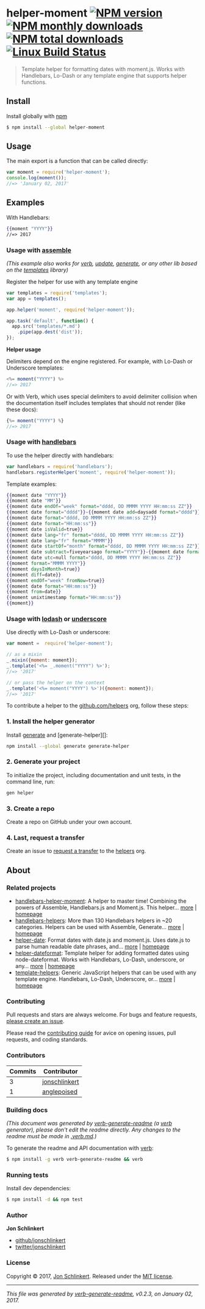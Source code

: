 # helper-moment [![NPM version](https://img.shields.io/npm/v/helper-moment.svg?style=flat)](https://www.npmjs.com/package/helper-moment) [![NPM monthly downloads](https://img.shields.io/npm/dm/helper-moment.svg?style=flat)](https://npmjs.org/package/helper-moment)  [![NPM total downloads](https://img.shields.io/npm/dt/helper-moment.svg?style=flat)](https://npmjs.org/package/helper-moment) [![Linux Build Status](https://img.shields.io/travis/helpers/helper-moment.svg?style=flat&label=Travis)](https://travis-ci.org/helpers/helper-moment)

> Template helper for formatting dates with moment.js. Works with Handlebars, Lo-Dash or any template engine that supports helper functions.

## Install

Install globally with [npm](https://www.npmjs.com/)

```sh
$ npm install --global helper-moment
```

## Usage

The main export is a function that can be called directly:

```js
var moment = require('helper-moment');
console.log(moment());
//=> 'January 02, 2017'
```

## Examples

With Handlebars:

```handlebars
{{moment "YYYY"}}
//=> 2017
```

### Usage with [assemble](https://github.com/assemble/assemble)

_(This example also works for [verb](https://github.com/verbose/verb), [update](https://github.com/update/update), [generate](https://github.com/generate/generate), or any other lib based on the [templates](https://github.com/jonschlinkert/templates) library)_

Register the helper for use with any template engine

```js
var templates = require('templates');
var app = templates();

app.helper('moment', require('helper-moment'));

app.task('default', function() {
  app.src('templates/*.md')
    .pipe(app.dest('dist'));
});
```

**Helper usage**

Delimiters depend on the engine registered. For example, with Lo-Dash or Underscore templates:

```js
<%= moment("YYYY") %>
//=> 2017
```

Or with Verb, which uses special delimiters to avoid delimiter collision when the documentation itself includes templates that should not render (like these docs):

```js
{%= moment("YYYY") %}
//=> 2017
```

### Usage with [handlebars](http://www.handlebarsjs.com/)

To use the helper directly with handlebars:

```js
var handlebars = require('handlebars');
handlebars.registerHelper('moment', require('helper-moment'));
```

Template examples:

```handlebars
{{moment date "YYYY"}}
{{moment date "MM"}}
{{moment date endOf="week" format="dddd, DD MMMM YYYY HH:mm:ss ZZ"}}
{{moment date format="dddd"}}-{{moment date add=daysadd format="dddd"}}
{{moment date format="dddd, DD MMMM YYYY HH:mm:ss ZZ"}}
{{moment date format="HH:mm:ss"}}
{{moment date isValid=true}}
{{moment date lang="fr" format="dddd, DD MMMM YYYY HH:mm:ss ZZ"}}
{{moment date lang="fr" format="MMMM"}}
{{moment date startOf="month" format="dddd, DD MMMM YYYY HH:mm:ss ZZ"}}
{{moment date subtract=fiveyearsago format="YYYY"}}-{{moment date format="YYYY"}}
{{moment date utc=null format="dddd, DD MMMM YYYY HH:mm:ss ZZ"}}
{{moment format="MMMM YYYY"}}
{{moment daysInMonth=true}}
{{moment diff=date}}
{{moment endOf="week" fromNow=true}}
{{moment date format="HH:mm:ss"}}
{{moment from=date}}
{{moment unixtimestamp format="HH:mm:ss"}}
{{moment}}
```

### Usage with [lodash](https://lodash.com/) or [underscore](http://underscorejs.org)

Use directly with Lo-Dash or underscore:

```js
var moment =  require('helper-moment');

// as a mixin
_.mixin({moment: moment});
_.template('<%= _.moment("YYYY") %>');
//=> '2017'

// or pass the helper on the context
_.template('<%= moment("YYYY") %>')({moment: moment});
//=> '2017'
```

To contribute a helper to the [github.com/helpers](https://github.com/fshost/helpers) org, follow these steps:

### 1. Install the helper generator

Install [generate](https://github.com/generate/generate) and [generate-helper][]:

```sh
npm install --global generate generate-helper
```

### 2. Generate your project

To initialize the project, including documentation and unit tests, in the command line, run:

```sh
gen helper
```

### 3. Create a repo

Create a repo on GitHub under your own account.

### 4. Last, request a transfer

Create an issue to [request a transfer](https://github.com/helpers/requests/issues/new) to the [helpers](https://github.com/helpers) org.

## About

### Related projects

* [handlebars-helper-moment](https://www.npmjs.com/package/handlebars-helper-moment): A helper to master time! Combining the powers of Assemble, Handlebars.js and Moment.js. This helper… [more](https://github.com/assemble/handlebars-helper-moment) | [homepage](https://github.com/assemble/handlebars-helper-moment "A helper to master time! Combining the powers of Assemble, Handlebars.js and Moment.js. This helper leverages Moment.js to provide ultimate control over manipulating time and dates in your templates.")
* [handlebars-helpers](https://www.npmjs.com/package/handlebars-helpers): More than 130 Handlebars helpers in ~20 categories. Helpers can be used with Assemble, Generate… [more](https://github.com/assemble/handlebars-helpers) | [homepage](https://github.com/assemble/handlebars-helpers "More than 130 Handlebars helpers in ~20 categories. Helpers can be used with Assemble, Generate, Verb, Ghost, gulp-handlebars, grunt-handlebars, consolidate, or any node.js/Handlebars project.")
* [helper-date](https://www.npmjs.com/package/helper-date): Format dates with date.js and moment.js. Uses date.js to parse human readable date phrases, and… [more](https://github.com/helpers/helper-date) | [homepage](https://github.com/helpers/helper-date "Format dates with date.js and moment.js. Uses date.js to parse human readable date phrases, and moment to format the rendered output. Should work with any Handlebars, Lo-Dash, underscore, or any template engine that allows helper functions to be registere")
* [helper-dateformat](https://www.npmjs.com/package/helper-dateformat): Template helper for adding formatted dates using node-dateformat. Works with Handlebars, Lo-Dash, underscore, or any… [more](https://github.com/helpers/helper-dateformat) | [homepage](https://github.com/helpers/helper-dateformat "Template helper for adding formatted dates using node-dateformat. Works with Handlebars, Lo-Dash, underscore, or any template engine that supports helper functions. Also compatible with verb, assemble and Template.")
* [template-helpers](https://www.npmjs.com/package/template-helpers): Generic JavaScript helpers that can be used with any template engine. Handlebars, Lo-Dash, Underscore, or… [more](https://github.com/jonschlinkert/template-helpers) | [homepage](https://github.com/jonschlinkert/template-helpers "Generic JavaScript helpers that can be used with any template engine. Handlebars, Lo-Dash, Underscore, or any engine that supports helper functions.")

### Contributing

Pull requests and stars are always welcome. For bugs and feature requests, [please create an issue](../../issues/new).

Please read the [contributing guide](.github/contributing.md) for avice on opening issues, pull requests, and coding standards.

### Contributors

| **Commits** | **Contributor** | 
| --- | --- |
| 3 | [jonschlinkert](https://github.com/jonschlinkert) |
| 1 | [anglepoised](https://github.com/anglepoised) |

### Building docs

_(This document was generated by [verb-generate-readme](https://github.com/verbose/verb-generate-readme) (a [verb](https://github.com/verbose/verb) generator), please don't edit the readme directly. Any changes to the readme must be made in [.verb.md](.verb.md).)_

To generate the readme and API documentation with [verb](https://github.com/verbose/verb):

```sh
$ npm install -g verb verb-generate-readme && verb
```

### Running tests

Install dev dependencies:

```sh
$ npm install -d && npm test
```

### Author

**Jon Schlinkert**

* [github/jonschlinkert](https://github.com/jonschlinkert)
* [twitter/jonschlinkert](http://twitter.com/jonschlinkert)

### License

Copyright © 2017, [Jon Schlinkert](https://github.com/jonschlinkert).
Released under the [MIT license](LICENSE).

***

_This file was generated by [verb-generate-readme](https://github.com/verbose/verb-generate-readme), v0.2.3, on January 02, 2017._